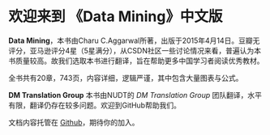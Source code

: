 # 欢迎来到 《Data Mining》中文版

**Data Mining**，本书由Charu C.Aggarwal所著，出版于2015年4月14日。豆瓣无评分，亚马逊评分4星（5星满分），从CSDN社区一些讨论情况来看，普遍认为本书质量较高。故我们选取本书进行翻译，旨在帮助更多中国学习者阅读优秀教材。

全书共有20章，743页，内容详细，逻辑严谨，其中包含大量图表与公式。

**DM Translation Group**
本书由NUDT的 *DM Translation Group* 团队翻译，水平有限，翻译仍存在较多问题。欢迎到GitHub帮助我们。

文档内容托管在 [Github](https://github.com/DM-trans/DM-trans)，期待你的加入。
